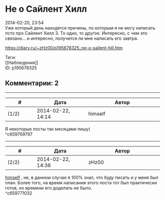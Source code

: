 Не о Сайлент Хилл
=================

  
2014-02-20, 23:54  
 Уже который день находятся причины, по которым я не могу написать псто про Сайлент Хилл 3. То одно, то другое. Интересно, с чем это связано... и интересно, получится ли мне написать его завтра.   
  
<https://diary.ru/~zHz00/p195678325_ne-o-sajlent-hill.htm>  
  
Теги:  
[[Наблюдения]]  
ID: p195678325  


Комментарии: 2
--------------

  


---



|         #         |              Дата              |                     Автор                     |           ID           |
| --- | --- | --- | --- |
| (1/2) | 2014-02-22, 14:14 | himself | c659769797 |

  
 Я некоторые посты так месяцами пишу(   
 ^c659769797

---



|         #         |              Дата              |                     Автор                     |           ID           |
| --- | --- | --- | --- |
| (2/2) | 2014-02-22, 14:36 | zHz00 | c659771032 |

  
  [himself](http://himself.diary.ru "void")  , не, в данном случае я 100% знал, что буду писать и у меня был план. Более того, на время написания этого поста тот был практически готов, но времени его доделать не было.   
 ^c659771032